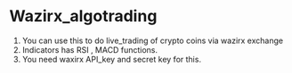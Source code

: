 # Wazirx_algotrading

1) You can use this to do live_trading of crypto coins via wazirx exchange
2) Indicators has RSI , MACD functions.
3) You need waxirx API_key and secret key for this.
